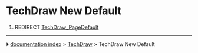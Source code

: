 # TechDraw New Default
1.  REDIRECT [TechDraw_PageDefault](TechDraw_PageDefault.md)



---
⏵ [documentation index](../README.md) > [TechDraw](TechDraw_Workbench.md) > TechDraw New Default
